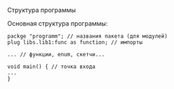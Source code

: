 Структура программы

Основная структура программы:

```
packge "programm"; // названия пакета (для модулей) 
plug libs.lib1:func as function; // импорты

... // функции, enum, скетчи...

void main() { // точка входа
...
}
```

